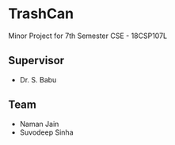 # TrashCan
Minor Project for 7th Semester CSE - 18CSP107L 

## Supervisor
- Dr. S. Babu 

## Team
- Naman Jain
- Suvodeep Sinha
